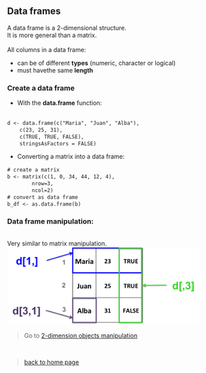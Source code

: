 <h2>Data frames</h2>

A data frame is a 2-dimensional structure.
<br> It is more general than a matrix.
<br><br>
All columns in a data frame:
 + can be of different **types** (numeric, character or logical)
 + must havethe same **length**

<h3>Create a data frame</h3> 

* With the **data.frame** function:

```{r}

d <- data.frame(c("Maria", "Juan", "Alba"), 
	c(23, 25, 31),
	c(TRUE, TRUE, FALSE),
	stringsAsFactors = FALSE)
```

* Converting a matrix into a data frame:

```{r}
# create a matrix
b <- matrix(c(1, 0, 34, 44, 12, 4), 
        nrow=3,
        ncol=2)
# convert as data frame
b_df <- as.data.frame(b)
```

<h3>Data frame manipulation:</h3>
<br>
Very similar to matrix manipulation.

<img src="images/df_fetch.png" width="450"/>


> Go to [2-dimension objects manipulation](https://sbcrg.github.io/CRG_RIntroduction/2d_manip)
<br>

> [back to home page](https://sbcrg.github.io/CRG_RIntroduction)

